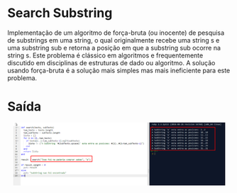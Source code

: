 # Search Substring
  Implementação de um algoritmo de força-bruta (ou inocente) de pesquisa de substrings em uma string, o qual originalmente recebe uma string s e uma substring sub e retorna a posição em que a substring sub ocorre na string s. Este problema é clássico em algoritmos e frequentemente discutido em disciplinas de estruturas de dado ou algoritmo. A solução usando força-bruta é a solução mais simples mas mais ineficiente para este problema.
  
# Saída
  <p align="center"><img width="95%" src="img.png" /></p>
